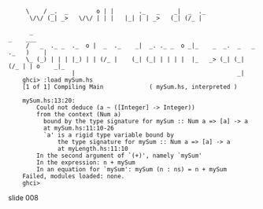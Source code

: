         
         \    / _.  _        o | |       ._   _    _|  _  ._
          \/\/ (_| _>   \/\/ | | |   |_| | | _>   (_| (/_ |

          _                                                                     _    ___
         /   _  ._ _  ._  o |  _  ._    _|  _. ._ _  o _|_    _  _.  _   _  ._   )    |
         \_ (_) | | | |_) | | (/_ |    (_| (_| | | | |  |_   _> (_| (_| (/_ | | o    _|_
                      |                                              _|
        ghci> :load mySum.hs
        [1 of 1] Compiling Main             ( mySum.hs, interpreted )

        mySum.hs:13:20:
            Could not deduce (a ~ ([Integer] -> Integer))
            from the context (Num a)
              bound by the type signature for mySum :: Num a => [a] -> a
              at mySum.hs:11:10-26
              `a' is a rigid type variable bound by
                  the type signature for mySum :: Num a => [a] -> a
                  at myLength.hs:11:10
            In the second argument of `(+)', namely `mySum'
            In the expression: n + mySum
            In an equation for `mySum': mySum (n : ns) = n + mySum
        Failed, modules loaded: none.
        ghci>
















































































slide 008
